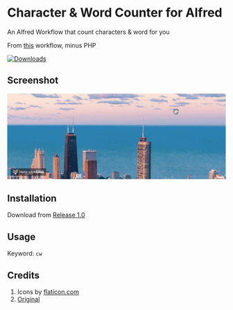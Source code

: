 # Character & Word Counter for Alfred
An Alfred Workflow that count characters &amp; word for you

From [this](https://github.com/ibnuh/alfred-character-counter-workflow/releases/tag/1.0) workflow, minus PHP

<a href="https://github.com/giovannicoppola/alfred-character-counter/releases/latest/">
<img alt="Downloads"
src="https://img.shields.io/github/downloads/giovannicoppola/alfred-character-counter/total?color=purple&label=Downloads"><br/>
</a>

## Screenshot
![Character & Word Counter Preview](preview.gif)

## Installation
Download from [Release 1.0](https://github.com/ibnuh/alfred-character-counter-workflow/releases/tag/1.0)

## Usage
Keyword: `cw`


## Credits
1. Icons by [flaticon.com](https://www.flaticon.com/free-icon/alphabet-letters-a-b-and-c_27482)
2. [Original](https://github.com/ibnuh/alfred-character-counter-workflow/releases/tag/1.0)